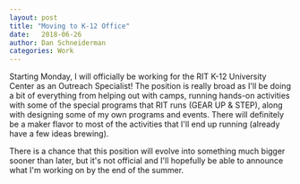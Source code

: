 ```yaml
---
layout: post
title: "Moving to K-12 Office"
date:   2018-06-26
author: Dan Schneiderman
categories: Work
---
```


Starting Monday, I will officially be working for the RIT K-12 University Center as an Outreach Specialist! The position is really broad as I'll be doing a bit of everything from helping out with camps, running hands-on activities with some of the special programs that RIT runs (GEAR UP & STEP), along with designing some of my own programs and events. There will definitely be a maker flavor to most of the activities that I'll end up running (already have a few ideas brewing).

There is a chance that this position will evolve into something much bigger sooner than later, but it's not official and I'll hopefully be able to announce what I'm working on by the end of the summer.